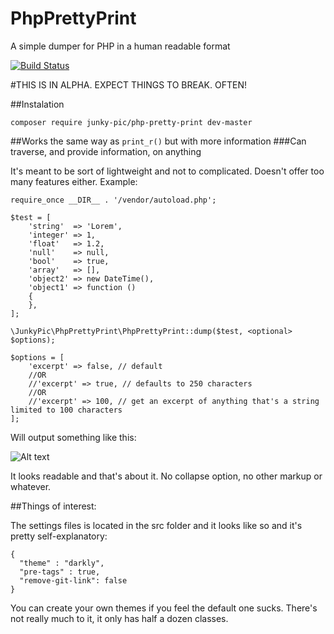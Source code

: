 # PhpPrettyPrint
A simple dumper for PHP in a human readable format

[![Build Status](https://travis-ci.org/JunkyPic/php-pretty-print.png)](https://travis-ci.org/JunkyPic/php-pretty-print)

#THIS IS IN ALPHA. EXPECT THINGS TO BREAK. OFTEN!

##Instalation

```composer require junky-pic/php-pretty-print dev-master```

##Works the same way as `print_r()` but with more information
###Can traverse, and provide information, on anything

It's meant to be sort of lightweight and not to complicated. Doesn't offer too many features either.
Example:

```<?php
require_once __DIR__ . '/vendor/autoload.php';

$test = [
    'string'  => 'Lorem',
    'integer' => 1,
    'float'   => 1.2,
    'null'    => null,
    'bool'    => true,
    'array'   => [],
    'object2' => new DateTime(),
    'object1' => function ()
    {
    },
];

\JunkyPic\PhpPrettyPrint\PhpPrettyPrint::dump($test, <optional> $options);
```

```
$options = [
    'excerpt' => false, // default
    //OR
    //'excerpt' => true, // defaults to 250 characters
    //OR
    //'excerpt' => 100, // get an excerpt of anything that's a string limited to 100 characters
];
```
Will output something like this:

![Alt text](http://i.imgur.com/3fpVTL5.jpg "Output")

It looks readable and that's about it. No collapse option, no other markup or whatever.

##Things of interest:

The settings files is located in the src folder and it looks like so and it's pretty self-explanatory:

```
{
  "theme" : "darkly",
  "pre-tags" : true,
  "remove-git-link": false
}
```

You can create your own themes if you feel the default one sucks. There's not really much to it, it only has half a dozen classes.
